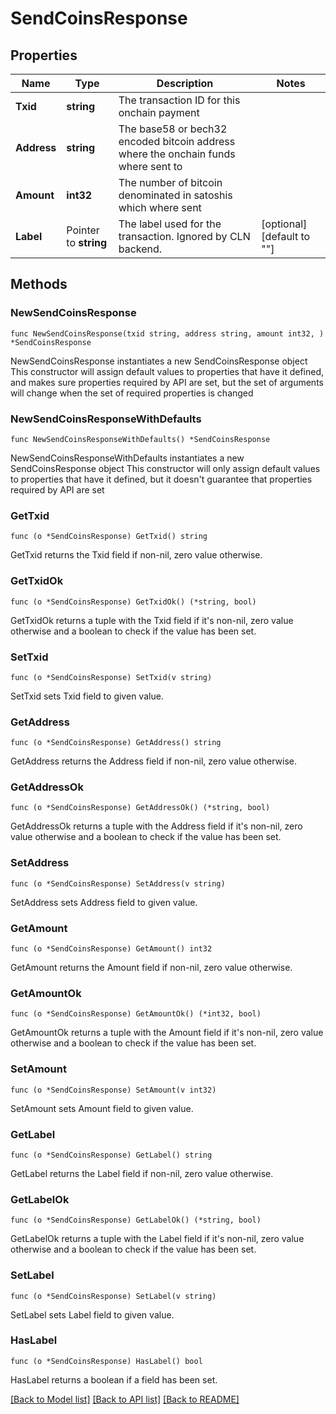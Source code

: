 # SendCoinsResponse

## Properties

Name | Type | Description | Notes
------------ | ------------- | ------------- | -------------
**Txid** | **string** | The transaction ID for this onchain payment | 
**Address** | **string** | The base58 or bech32 encoded bitcoin address where the onchain funds where sent to | 
**Amount** | **int32** | The number of bitcoin denominated in satoshis which where sent | 
**Label** | Pointer to **string** | The label used for the transaction. Ignored by CLN backend. | [optional] [default to ""]

## Methods

### NewSendCoinsResponse

`func NewSendCoinsResponse(txid string, address string, amount int32, ) *SendCoinsResponse`

NewSendCoinsResponse instantiates a new SendCoinsResponse object
This constructor will assign default values to properties that have it defined,
and makes sure properties required by API are set, but the set of arguments
will change when the set of required properties is changed

### NewSendCoinsResponseWithDefaults

`func NewSendCoinsResponseWithDefaults() *SendCoinsResponse`

NewSendCoinsResponseWithDefaults instantiates a new SendCoinsResponse object
This constructor will only assign default values to properties that have it defined,
but it doesn't guarantee that properties required by API are set

### GetTxid

`func (o *SendCoinsResponse) GetTxid() string`

GetTxid returns the Txid field if non-nil, zero value otherwise.

### GetTxidOk

`func (o *SendCoinsResponse) GetTxidOk() (*string, bool)`

GetTxidOk returns a tuple with the Txid field if it's non-nil, zero value otherwise
and a boolean to check if the value has been set.

### SetTxid

`func (o *SendCoinsResponse) SetTxid(v string)`

SetTxid sets Txid field to given value.


### GetAddress

`func (o *SendCoinsResponse) GetAddress() string`

GetAddress returns the Address field if non-nil, zero value otherwise.

### GetAddressOk

`func (o *SendCoinsResponse) GetAddressOk() (*string, bool)`

GetAddressOk returns a tuple with the Address field if it's non-nil, zero value otherwise
and a boolean to check if the value has been set.

### SetAddress

`func (o *SendCoinsResponse) SetAddress(v string)`

SetAddress sets Address field to given value.


### GetAmount

`func (o *SendCoinsResponse) GetAmount() int32`

GetAmount returns the Amount field if non-nil, zero value otherwise.

### GetAmountOk

`func (o *SendCoinsResponse) GetAmountOk() (*int32, bool)`

GetAmountOk returns a tuple with the Amount field if it's non-nil, zero value otherwise
and a boolean to check if the value has been set.

### SetAmount

`func (o *SendCoinsResponse) SetAmount(v int32)`

SetAmount sets Amount field to given value.


### GetLabel

`func (o *SendCoinsResponse) GetLabel() string`

GetLabel returns the Label field if non-nil, zero value otherwise.

### GetLabelOk

`func (o *SendCoinsResponse) GetLabelOk() (*string, bool)`

GetLabelOk returns a tuple with the Label field if it's non-nil, zero value otherwise
and a boolean to check if the value has been set.

### SetLabel

`func (o *SendCoinsResponse) SetLabel(v string)`

SetLabel sets Label field to given value.

### HasLabel

`func (o *SendCoinsResponse) HasLabel() bool`

HasLabel returns a boolean if a field has been set.


[[Back to Model list]](../README.md#documentation-for-models) [[Back to API list]](../README.md#documentation-for-api-endpoints) [[Back to README]](../README.md)


